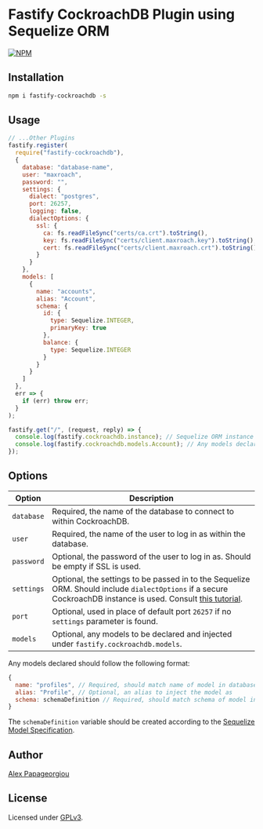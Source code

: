 # Fastify CockroachDB Plugin using Sequelize ORM

[![NPM](https://nodei.co/npm/fastify-cockroachdb.png?downloads=true&downloadRank=true&stars=true)](https://nodei.co/npm/fastify-cockroachdb/)

## Installation

```bash
npm i fastify-cockroachdb -s
```

## Usage

```javascript
// ...Other Plugins
fastify.register(
  require("fastify-cockroachdb"),
  {
    database: "database-name",
    user: "maxroach",
    password: "",
    settings: {
      dialect: "postgres",
      port: 26257,
      logging: false,
      dialectOptions: {
        ssl: {
          ca: fs.readFileSync("certs/ca.crt").toString(),
          key: fs.readFileSync("certs/client.maxroach.key").toString(),
          cert: fs.readFileSync("certs/client.maxroach.crt").toString()
        }
      }
    },
    models: [
      {
        name: "accounts",
        alias: "Account",
        schema: {
          id: {
            type: Sequelize.INTEGER,
            primaryKey: true
          },
          balance: {
            type: Sequelize.INTEGER
          }
        }
      }
    ]
  },
  err => {
    if (err) throw err;
  }
);

fastify.get("/", (request, reply) => {
  console.log(fastify.cockroachdb.instance); // Sequelize ORM instance
  console.log(fastify.cockroachdb.models.Account); // Any models declared are available here
});
```

## Options

| Option     | Description                                                                                                                                                                                                                                                   |
| ---------- | ------------------------------------------------------------------------------------------------------------------------------------------------------------------------------------------------------------------------------------------------------------- |
| `database` | Required, the name of the database to connect to within CockroachDB.                                                                                                                                                                                          |
| `user`     | Required, the name of the user to log in as within the database.                                                                                                                                                                                              |
| `password` | Optional, the password of the user to log in as. Should be empty if SSL is used.                                                                                                                                                                              |
| `settings` | Optional, the settings to be passed in to the Sequelize ORM. Should include `dialectOptions` if a secure CockroachDB instance is used. Consult [this tutorial](https://www.cockroachlabs.com/docs/stable/build-a-nodejs-app-with-cockroachdb-sequelize.html). |
| `port`     | Optional, used in place of default port `26257` if no `settings` parameter is found.                                                                                                                                                                          |
| `models`   | Optional, any models to be declared and injected under `fastify.cockroachdb.models`.                                                                                                                                                                          |

Any models declared should follow the following format:

```javascript
{
  name: "profiles", // Required, should match name of model in database
  alias: "Profile", // Optional, an alias to inject the model as
  schema: schemaDefinition // Required, should match schema of model in database
}
```

The `schemaDefinition` variable should be created according to the [Sequelize Model Specification](http://docs.sequelizejs.com/manual/tutorial/models-definition.html).

## Author

[Alex Papageorgiou](alex.ppg@pm.me)

## License

Licensed under [GPLv3](./LICENSE).
